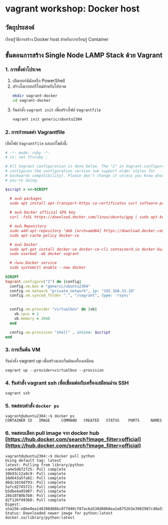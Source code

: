 # vagrant workshop: Docker host

## วัตถุประสงค์
เรียนรู้วิธีการสร้าง Docker host สำหรับการเรียนรู้ Container

## ขั้นตอนการสร้าง Single Node LAMP Stack ด้วย Vagrant

### 1. การตั้งค่าโปรเจค
1. เปิดเทอร์มินัลหรือ PowerShell
2. สร้างไดเรกทอรีใหม่สำหรับโปรเจค
    ```sh
    mkdir vagrant-docker
    cd vagrant-docker
    ```
3. รันคำสั่ง `vagrant init` เพื่อสร้างไฟล์ `Vagrantfile`
    ```sh
    vagrant init generic/ubuntu2304
    ```

### 2. การกำหนดค่า Vagrantfile
เปิดไฟล์ `Vagrantfile` และแก้ไขดังนี้:
```ruby
# -*- mode: ruby -*-
# vi: set ft=ruby :

# All Vagrant configuration is done below. The "2" in Vagrant.configure
# configures the configuration version (we support older styles for
# backwards compatibility). Please don't change it unless you know what
# you're doing.

$script = <<-SCRIPT

  # ติดตั้ง packages
  sudo apt install apt-transport-https ca-certificates curl software-properties-common -y
  
  # ติดตั้ง Docker official GPG key
  curl -fsSL https://download.docker.com/linux/ubuntu/gpg | sudo apt-key add -

  # ติดตั้ง Repository
  sudo add-apt-repository "deb [arch=amd64] https://download.docker.com/linux/ubuntu $(lsb_release -cs) stable" -y
  sudo apt-cache policy docker-ce 

  # ติดตั้ง Docker
  sudo apt-get install docker-ce docker-ce-cli containerd.io docker-buildx-plugin docker-compose-plugin -y 
  sudo usermod -aG docker vagrant 

  # เริ่มต้น Docker service
  sudo systemctl enable --now docker
 
SCRIPT
Vagrant.configure("2") do |config|
  config.vm.box = "generic/ubuntu2304"
  config.vm.network "private_network", ip: "192.168.33.10"
  config.vm.synced_folder ".", "/vagrant", type: 'rsync'

  
  config.vm.provider "virtualbox" do |vb|
    vb.cpus = 2
    vb.memory = 2048
  end

  config.vm.provision "shell" , inline: $script
end


```

### 3. การเริ่มต้น VM
รันคำสั่ง vagrant up เพื่อสร้างและเริ่มต้นเครื่องเสมือน

```
vagrant up --provider=virtualbox --provision
```

### 4. รันคำสั่ง vagrant ssh เพื่อเชื่อมต่อกับเครื่องเสมือนผ่าน SSH

```
vagrant ssh
```

### 5. ทดสอบคำสั่ง ``docker ps``

```
vagrant@ubuntu2304:~$ docker ps
CONTAINER ID   IMAGE     COMMAND   CREATED   STATUS    PORTS     NAMES
```

### 6. ทดสอบเลือก pull image จาก docker hub [https://hub.docker.com/search?image_filter=official](https://hub.docker.com/search?image_filter=official)

```
vagrant@ubuntu2304:~$ docker pull python
Using default tag: latest
latest: Pulling from library/python
ca4e5d672725: Pull complete
30b93c12a9c9: Pull complete
10d643a5fa82: Pull complete
d6dc1019d793: Pull complete
5afcd2745721: Pull complete
b5dbe4a95907: Pull complete
26b10780b7b0: Pull complete
d2f126f49360: Pull complete
Digest: sha256:e8be0ea148390d08bc077840cf87ac6a538d80b0ea1e8752b3e3982987cd0a53
Status: Downloaded newer image for python:latest
docker.io/library/python:latest
```

